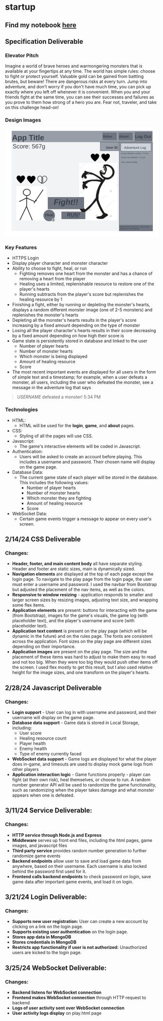 # startup

## Find my notebook [here](./notes.md)

## Specification Deliverable

### Elevator Pitch
Imagine a world of brave heroes and warmongering monsters that is available at your fingertips at any time. The world has simple rules: choose to fight or protect yourself. Valuable gold can be gained from battling brutes, but beware! There are dangerous risks at every turn. Jump into adventure, and don't worry if you don't have much time, you can pick up exactly where you left off whenever it is convenient. When you and your friends fight at the same time, you can see their successes and failures as you prove to them how strong of a hero you are. Fear not, traveler, and take on this challenge head-on!

### Design Images

![Rough sketch of the main page of the app](images/cs260-app_sketch-AlexSnow.png)


### Key Features
- HTTPS Login
- Display player character and monster character
- Ability to choose to fight, heal, or run
    * Fighting removes one heart from the monster and has a chance of removing a heart from the player
    * Healing uses a limited, replenishable resource to restore one of the player's hearts
    * Running subtracts from the player's score but replenishes the healing resource by 1
- Finishing a fight, either by running or depleting the monster's hearts, displays a random different monster image (one of 2-5 monsters) and replenishes the monster's hearts
- Depleting all the monster's hearts results in the player's score increasing by a fixed amount depending on the type of monster
- Losing all the player character's hearts results in their score decreasing by a fixed amount depending on how high their score is
- Game state is persistently stored in database and linked to the user
    * Number of player hearts
    * Number of monster hearts
    * Which monster is being displayed
    * Amount of healing resource
    * Score
- The most recent important events are displayed for all users in the form of simple text and a timestamp; for example, when a user defeats a monster, all users, including the user who defeated the monster, see a message in the adventure log that says 
>*USERNAME* defeated a monster! 5:34 PM

### Technologies
- HTML: 
    * HTML will be used for the **login**, **game**, and **about** pages. 
- CSS:
    * Styling of all the pages will use CSS.
- Javascript:
    * The game's interactive elements will be coded in Javascript.
- Authentication:
    * Users will be asked to create an account before playing. This includes a username and password. Their chosen name will display on the game page.
- Database Data:
    * The current game state of each player will be stored in the database. This includes the following values:
        * Number of player hearts
        * Number of monster hearts
        * Which monster they are fighting
        * Amount of healing resource
        * Score
- WebSocket Data:
    * Certain game events trigger a message to appear on every user's screen. 



## 2/14/24 CSS Deliverable
### Changes: 
- **Header, footer, and main content body** all have separate styling. Header and footer are static sizes, main is dynamically sized.
- **Navigation elements** are displayed at the top of each page except the login page. To navigate to the play page from the login page, the user must enter a username and password. I used the navbar from Bootstrap but adjusted the placement of the nav items, as well as the colors.
- **Responsive to window resizing** - application responds to smaller and larger screen sizes by resizing images, adjusting text size, and wrapping some flex items.
- **Application elements** are present: buttons for interacting with the game (from Bootstrap), images for the game's visuals, the game log (with placeholder text), and the player's username and score (with placeholder text).
- **Application text content** is present on the play page (which will be dynamic in the future) and on the rules page. The fonts are consistent across the application. Font sizes on the play page are different sizes depending on their importance. 
- **Application images** are present on the play page. The size and the placement of these items was hard to adjust to make them easy to read and not too big. When they were too big they would push other items off the screen. I used flex mostly to get this result, but I also used relative height for the image sizes, and one transform on the player's hearts. 



## 2/28/24 Javascript Deliverable
### Changes:
- **Login support** - User can log in with username and password, and their username will display on the game page.
- **Database data support** - Game data is stored in Local Storage, including:
    - User score
    - Healing resource count
    - Player health
    - Enemy health
    - Type of enemy currently faced
- **WebSocket data support** - Game logs are displayed for what the player does in-game, and timeouts are used to display mock game logs from other players
- **Application interaction logic** - Game functions properly - player can fight (at their own risk), heal themselves, or choose to run. A random number generator API will be used to randomize the game functionality, such as randomizing when the player takes damage and what monster appears when one is defeated. 



## 3/11/24 Service Deliverable:
### Changes:
- **HTTP service through Node.js and Express**
- **Middleware** serves up front end files, including the html pages, game images, and javascript files
- **Third party service** provides random number generation to further randomize game events
- **Backend endpoints** allow user to save and load game data from anywhere, based on their username. Each username is also locked behind the password first used for it. 
- **Frontend calls backend endpoints** to check password on login, save game data after important game events, and load it on login. 



## 3/21/24 Login Deliverable:
### Changes:
- **Supports new user registration:** User can create a new account by clicking on a link on the login page. 
- **Supports existing user authentication** on the login page.
- **Stores app data in MongoDB**
- **Stores credentials in MongoDB**
- **Restricts app functionality if user is not authorized:** Unauthorized users are kicked to the login page.



## 3/25/24 WebSocket Deliverable:
### Changes:
- **Backend listens for WebSocket connection**
- **Frontend makes WebSocket connection** through HTTP request to backend
- **Logs of user activity sent over WebSocket connection**
- **User activity logs display** on play.html page

